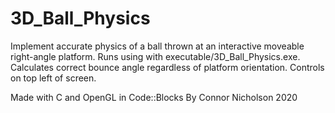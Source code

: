 # 3D_Ball_Physics
Implement accurate physics of a ball thrown at an interactive moveable right-angle platform. Runs using with executable/3D_Ball_Physics.exe.
Calculates correct bounce angle regardless of platform orientation. Controls on top left of screen.

Made with C and OpenGL in Code::Blocks
By Connor Nicholson 2020
